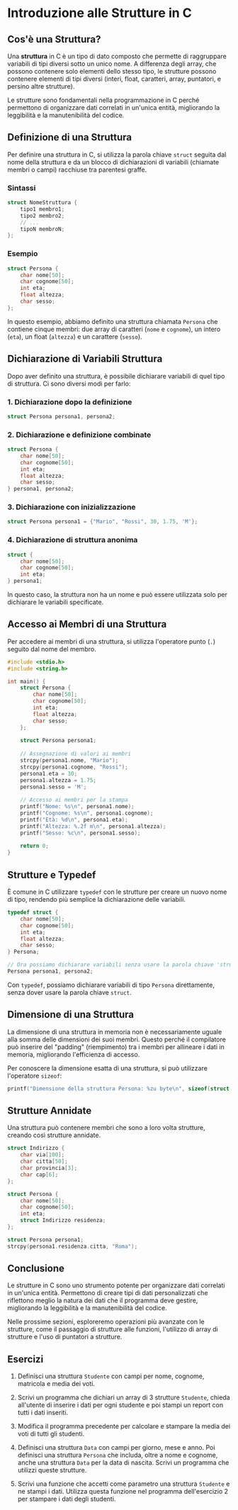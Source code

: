 # Introduzione alle Strutture in C

## Cos'è una Struttura?

Una **struttura** in C è un tipo di dato composto che permette di raggruppare variabili di tipi diversi sotto un unico nome. A differenza degli array, che possono contenere solo elementi dello stesso tipo, le strutture possono contenere elementi di tipi diversi (interi, float, caratteri, array, puntatori, e persino altre strutture).

Le strutture sono fondamentali nella programmazione in C perché permettono di organizzare dati correlati in un'unica entità, migliorando la leggibilità e la manutenibilità del codice.

## Definizione di una Struttura

Per definire una struttura in C, si utilizza la parola chiave `struct` seguita dal nome della struttura e da un blocco di dichiarazioni di variabili (chiamate membri o campi) racchiuse tra parentesi graffe.

### Sintassi

```c
struct NomeStruttura {
    tipo1 membro1;
    tipo2 membro2;
    // ...
    tipoN membroN;
};
```

### Esempio

```c
struct Persona {
    char nome[50];
    char cognome[50];
    int eta;
    float altezza;
    char sesso;
};
```

In questo esempio, abbiamo definito una struttura chiamata `Persona` che contiene cinque membri: due array di caratteri (`nome` e `cognome`), un intero (`eta`), un float (`altezza`) e un carattere (`sesso`).

## Dichiarazione di Variabili Struttura

Dopo aver definito una struttura, è possibile dichiarare variabili di quel tipo di struttura. Ci sono diversi modi per farlo:

### 1. Dichiarazione dopo la definizione

```c
struct Persona persona1, persona2;
```

### 2. Dichiarazione e definizione combinate

```c
struct Persona {
    char nome[50];
    char cognome[50];
    int eta;
    float altezza;
    char sesso;
} persona1, persona2;
```

### 3. Dichiarazione con inizializzazione

```c
struct Persona persona1 = {"Mario", "Rossi", 30, 1.75, 'M'};
```

### 4. Dichiarazione di struttura anonima

```c
struct {
    char nome[50];
    char cognome[50];
    int eta;
} persona1;
```

In questo caso, la struttura non ha un nome e può essere utilizzata solo per dichiarare le variabili specificate.

## Accesso ai Membri di una Struttura

Per accedere ai membri di una struttura, si utilizza l'operatore punto (`.`) seguito dal nome del membro.

```c
#include <stdio.h>
#include <string.h>

int main() {
    struct Persona {
        char nome[50];
        char cognome[50];
        int eta;
        float altezza;
        char sesso;
    };
    
    struct Persona persona1;
    
    // Assegnazione di valori ai membri
    strcpy(persona1.nome, "Mario");
    strcpy(persona1.cognome, "Rossi");
    persona1.eta = 30;
    persona1.altezza = 1.75;
    persona1.sesso = 'M';
    
    // Accesso ai membri per la stampa
    printf("Nome: %s\n", persona1.nome);
    printf("Cognome: %s\n", persona1.cognome);
    printf("Età: %d\n", persona1.eta);
    printf("Altezza: %.2f m\n", persona1.altezza);
    printf("Sesso: %c\n", persona1.sesso);
    
    return 0;
}
```

## Strutture e Typedef

È comune in C utilizzare `typedef` con le strutture per creare un nuovo nome di tipo, rendendo più semplice la dichiarazione delle variabili.

```c
typedef struct {
    char nome[50];
    char cognome[50];
    int eta;
    float altezza;
    char sesso;
} Persona;

// Ora possiamo dichiarare variabili senza usare la parola chiave 'struct'
Persona persona1, persona2;
```

Con `typedef`, possiamo dichiarare variabili di tipo `Persona` direttamente, senza dover usare la parola chiave `struct`.

## Dimensione di una Struttura

La dimensione di una struttura in memoria non è necessariamente uguale alla somma delle dimensioni dei suoi membri. Questo perché il compilatore può inserire del "padding" (riempimento) tra i membri per allineare i dati in memoria, migliorando l'efficienza di accesso.

Per conoscere la dimensione esatta di una struttura, si può utilizzare l'operatore `sizeof`:

```c
printf("Dimensione della struttura Persona: %zu byte\n", sizeof(struct Persona));
```

## Strutture Annidate

Una struttura può contenere membri che sono a loro volta strutture, creando così strutture annidate.

```c
struct Indirizzo {
    char via[100];
    char citta[50];
    char provincia[3];
    char cap[6];
};

struct Persona {
    char nome[50];
    char cognome[50];
    int eta;
    struct Indirizzo residenza;
};

struct Persona persona1;
strcpy(persona1.residenza.citta, "Roma");
```

## Conclusione

Le strutture in C sono uno strumento potente per organizzare dati correlati in un'unica entità. Permettono di creare tipi di dati personalizzati che riflettono meglio la natura dei dati che il programma deve gestire, migliorando la leggibilità e la manutenibilità del codice.

Nelle prossime sezioni, esploreremo operazioni più avanzate con le strutture, come il passaggio di strutture alle funzioni, l'utilizzo di array di strutture e l'uso di puntatori a strutture.

## Esercizi

1. Definisci una struttura `Studente` con campi per nome, cognome, matricola e media dei voti.

2. Scrivi un programma che dichiari un array di 3 strutture `Studente`, chieda all'utente di inserire i dati per ogni studente e poi stampi un report con tutti i dati inseriti.

3. Modifica il programma precedente per calcolare e stampare la media dei voti di tutti gli studenti.

4. Definisci una struttura `Data` con campi per giorno, mese e anno. Poi definisci una struttura `Persona` che includa, oltre a nome e cognome, anche una struttura `Data` per la data di nascita. Scrivi un programma che utilizzi queste strutture.

5. Scrivi una funzione che accetti come parametro una struttura `Studente` e ne stampi i dati. Utilizza questa funzione nel programma dell'esercizio 2 per stampare i dati degli studenti.